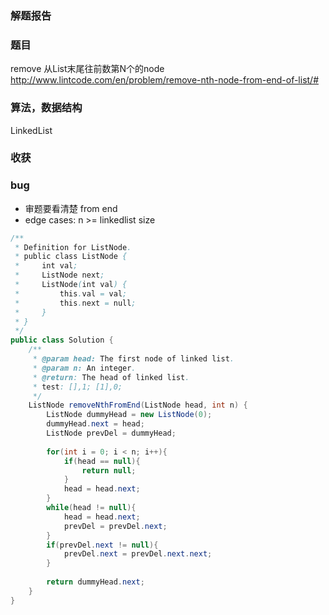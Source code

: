 ### 解题报告
### 题目
remove 从List末尾往前数第N个的node
http://www.lintcode.com/en/problem/remove-nth-node-from-end-of-list/#

### 算法，数据结构
LinkedList

### 收获


### bug
- 审题要看清楚 from end
- edge cases: n >= linkedlist size

```java
/**
 * Definition for ListNode.
 * public class ListNode {
 *     int val;
 *     ListNode next;
 *     ListNode(int val) {
 *         this.val = val;
 *         this.next = null;
 *     }
 * }
 */ 
public class Solution {
    /**
     * @param head: The first node of linked list.
     * @param n: An integer.
     * @return: The head of linked list.
     * test: [],1; [1],0; 
     */
    ListNode removeNthFromEnd(ListNode head, int n) {
        ListNode dummyHead = new ListNode(0);
        dummyHead.next = head;
        ListNode prevDel = dummyHead;
        
        for(int i = 0; i < n; i++){
            if(head == null){
                return null;
            }
            head = head.next;
        }
        while(head != null){
            head = head.next;
            prevDel = prevDel.next;
        }
        if(prevDel.next != null){
            prevDel.next = prevDel.next.next;
        }
        
        return dummyHead.next;
    }
}

```
